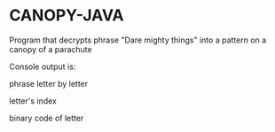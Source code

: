 # CANOPY-JAVA
Program that decrypts phrase "Dare mighty things" into a pattern on a canopy of a parachute

Console output is:

phrase letter by letter

letter's index

binary code of letter
